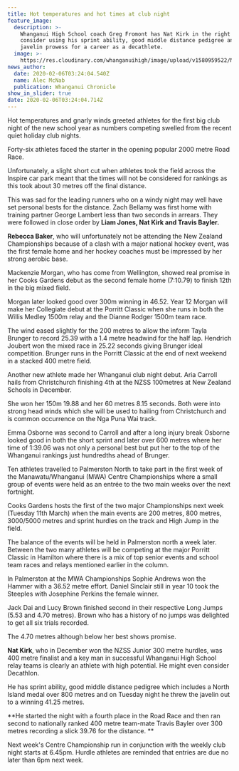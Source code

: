 ```yaml
---
title: Hot temperatures and hot times at club night
feature_image:
  description: >-
    Whanganui High School coach Greg Fromont has Nat Kirk in the right form to
    consider using his sprint ability, good middle distance pedigree and now
    javelin prowess for a career as a decathlete.
  image: >-
    https://res.cloudinary.com/whanganuihigh/image/upload/v1580959522/News/greg_fromont_nat_kirk_cron_6.2.20.jpg
news_author:
  date: 2020-02-06T03:24:04.540Z
  name: Alec McNab
  publication: Whanganui Chronicle
show_in_slider: true
date: 2020-02-06T03:24:04.714Z
---
```

Hot temperatures and gnarly winds greeted athletes for the first big club night of the new school year as numbers competing swelled from the recent quiet holiday club nights.

Forty-six athletes faced the starter in the opening popular 2000 metre Road Race.

Unfortunately, a slight short cut when athletes took the field across the Inspire car park meant that the times will not be considered for rankings as this took about 30 metres off the final distance.

This was sad for the leading runners who on a windy night may well have set personal bests for the distance. Zach Bellamy was first home with training partner George Lambert less than two seconds in arrears. They were followed in close order by **Liam Jones, Nat Kirk and Travis Bayler.**

**Rebecca Baker**, who will unfortunately not be attending the New Zealand Championships because of a clash with a major national hockey event, was the first female home and her hockey coaches must be impressed by her strong aerobic base.

Mackenzie Morgan, who has come from Wellington, showed real promise in her Cooks Gardens debut as the second female home (7:10.79) to finish 12th in the big mixed field.

Morgan later looked good over 300m winning in 46.52. Year 12 Morgan will make her Collegiate debut at the Porritt Classic when she runs in both the Willis Medley 1500m relay and the Dianne Rodger 1500m team race.

The wind eased slightly for the 200 metres to allow the inform Tayla Brunger to record 25.39 with a 1.4 metre headwind for the half lap. Hendrich Joubert won the mixed race in 25.22 seconds giving Brunger ideal competition. Brunger runs in the Porritt Classic at the end of next weekend in a stacked 400 metre field.

Another new athlete made her Whanganui club night debut. Aria Carroll hails from Christchurch finishing 4th at the NZSS 100metres at New Zealand Schools in December.

She won her 150m 19.88 and her 60 metres 8.15 seconds. Both were into strong head winds which she will be used to hailing from Christchurch and is common occurrence on the Nga Puna Wai track.

Emma Osborne was second to Carroll and after a long injury break Osborne looked good in both the short sprint and later over 600 metres where her time of 1:39.06 was not only a personal best but put her to the top of the Whanganui rankings just hundredths ahead of Brunger.

Ten athletes travelled to Palmerston North to take part in the first week of the Manawatu/Whanganui (MWA) Centre Championships where a small group of events were held as an entrée to the two main weeks over the next fortnight.

Cooks Gardens hosts the first of the two major Championships next week (Tuesday 11th March) when the main events are 200 metres, 800 metres, 3000/5000 metres and sprint hurdles on the track and High Jump in the field.

The balance of the events will be held in Palmerston north a week later. Between the two many athletes will be competing at the major Porritt Classic in Hamilton where there is a mix of top senior events and school team races and relays mentioned earlier in the column.

In Palmerston at the MWA Championships Sophie Andrews won the Hammer with a 36.52 metre effort. Daniel Sinclair still in year 10 took the Steeples with Josephine Perkins the female winner.

Jack Dai and Lucy Brown finished second in their respective Long Jumps (5.53 and 4.70 metres). Brown who has a history of no jumps was delighted to get all six trials recorded.

The 4.70 metres although below her best shows promise.

**Nat Kirk**, who in December won the NZSS Junior 300 metre hurdles, was 400 metre finalist and a key man in successful Whanganui High School relay teams is clearly an athlete with high potential. He might even consider Decathlon.

He has sprint ability, good middle distance pedigree which includes a North Island medal over 800 metres and on Tuesday night he threw the javelin out to a winning 41.25 metres.

**He started the night with a fourth place in the Road Race and then ran second to nationally ranked 400 metre team-mate Travis Bayler over 300 metres recording a slick 39.76 for the distance.**

Next week's Centre Championship run in conjunction with the weekly club night starts at 6.45pm. Hurdle athletes are reminded that entries are due no later than 6pm next week.
